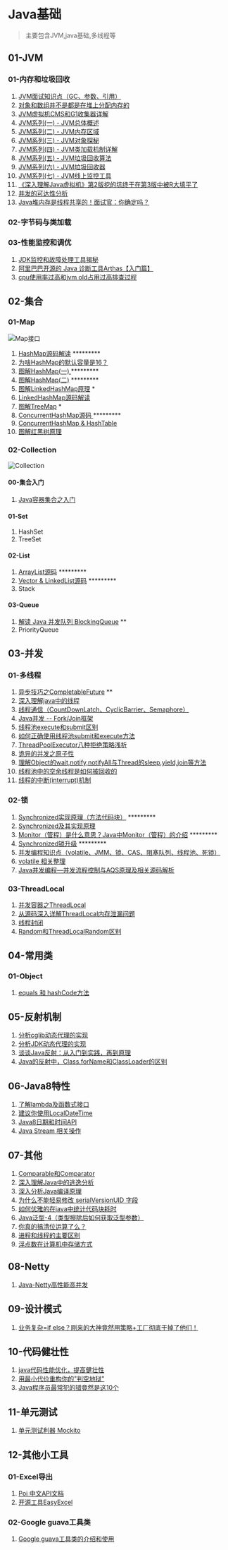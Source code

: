 # Java基础
 > 主要包含JVM,java基础,多线程等

## 01-JVM

### 01-内存和垃圾回收

1. [JVM面试知识点（GC、参数、引用）](https://juejin.im/post/5e7c90c5f265da42cc3e1b24)
2. [对象和数组并不是都是在堆上分配内存的](https://juejin.im/post/5e53961ff265da5740641f12)
3. [JVM虚拟机CMS和G1收集器详解](https://juejin.im/post/5e43a766518825497467ea13)
4. [JVM系列(一) - JVM总体概述](https://juejin.im/post/5e43abe9518825492b50a37c)
5. [JVM系列(二) - JVM内存区域](https://juejin.im/post/5e4a4b7ef265da572c5485f4)
6. [JVM系列(三) - JVM对象探秘](https://juejin.im/post/5e4b464a6fb9a07ccd518105)
7. [JVM系列(四) - JVM类加载机制详解](https://juejin.im/post/5e4b4981f265da57697103d3)
8. [JVM系列(五) - JVM垃圾回收算法](https://juejin.im/post/5e4cb4cbe51d4526c70fa545)
9. [JVM系列(六) - JVM垃圾回收器](https://juejin.im/post/5e4cbafbe51d4526c550a601)
10. [JVM系列(七) - JVM线上监控工具](https://juejin.im/post/5e4cbb98e51d4526f65cbdad)
11. [《深入理解Java虚拟机》第2版挖的坑终于在第3版中被R大填平了](https://juejin.im/post/5e4a46c8518825496452a9e2)
12. [并发的可达性分析](https://juejin.im/post/5e63ab6251882549165423a1)
13. [Java堆内存是线程共享的！面试官：你确定吗？](https://juejin.im/post/5e66f59f6fb9a07cde64e6da)

### 02-字节码与类加载

### 03-性能监控和调优

1. [JDK监控和故障处理工具揭秘](https://juejin.im/post/5e43a7e051882549417fbcf9)
2. [阿里巴巴开源的 Java 诊断工具Arthas【入门篇】](https://juejin.im/post/5e537a1be51d4526d0595347)
3. [cpu使用率过高和jvm old占用过高排查过程](https://juejin.im/post/5e74174ce51d4527196d7708)



## 02-集合
### 01-Map
![Map接口](https://github.com/hsfxuebao/java-study/blob/master/src/main/01-Java%E5%9F%BA%E7%A1%80/Figure/01-Map%E6%8E%A5%E5%8F%A3%E7%BB%A7%E6%89%BF%E5%85%B3%E7%B3%BB.png)
1. [HashMap源码解读](https://juejin.im/post/5e4222b0518825492e494e19)   *********
2. [为啥HashMap的默认容量是16？](https://juejin.im/post/5e7c2bbff265da42bc796f6e)
3. [图解HashMap(一) ](https://juejin.im/post/5e7b47acf265da573d61cff5)  *********
4. [图解HashMap(二)](https://juejin.im/post/5e7b48c46fb9a07cdb469e66)   *********
5. [图解LinkedHashMap原理](https://juejin.im/post/5e74c4016fb9a07ca601c97a)   *
6. [LinkedHashMap源码解读](https://juejin.im/post/5e42242be51d4526c654b4e1)  
7. [图解TreeMap](https://juejin.im/post/5e7b4f2a5188255e277a3a8e)   *
8. [ConcurrentHashMap源码 ](https://juejin.im/post/5e421fc0e51d4526c5509f54)  *********
9. [ConcurrentHashMap & HashTable](https://juejin.im/post/5e42249fe51d4526cc3b17f0)  
10. [图解红黑树原理](https://juejin.im/post/5e7c18476fb9a009912d8b84) 

### 02-Collection

![Collection](https://github.com/hsfxuebao/java-study/blob/master/src/main/01-Java基础/Figure/02-Collection继承关系图.png)

#### 00-集合入门

1. [Java容器集合之入门](https://juejin.im/post/5e422053e51d4526e262749e)

#### 01-Set

1. HashSet
2. TreeSet

#### 02-List

1. [ArrayList源码](https://juejin.im/post/5e422191518825492c04f68f)  *********
2. [Vector & LinkedList源码](https://juejin.im/post/5e422204e51d4526e418f39b)  *********
3. Stack

#### 03-Queue

1. [解读 Java 并发队列 BlockingQueue](https://juejin.im/post/5e7b53d16fb9a07c951d045c) **
2. PriorityQueue

## 03-并发
### 01-多线程
1. [异步技巧之CompletableFuture](https://juejin.im/post/5e7abaaae51d452716052f86)  **
2. [深入理解java中的线程](https://juejin.im/post/5e7c68c26fb9a009a52f54b2)
3. [线程通信（CountDownLatch、CyclicBarrier、Semaphore）](https://juejin.im/post/5e7c6a94e51d455c7275d419)
4. [Java并发 -- Fork/Join框架](https://juejin.im/post/5e527a8a6fb9a07c8a5a158b)
5. [线程池execute和submit区别](https://juejin.im/post/5e5bb18ce51d45270b7d646c)
6. [如何正确使用线程池submit和execute方法](https://juejin.im/post/5e72d6f66fb9a07cad3bbddf)
7. [ThreadPoolExecutor八种拒绝策略浅析](https://juejin.im/post/5e34e0206fb9a02ff7297959)
8. [诡异的并发之原子性](https://juejin.im/post/5e5db07cf265da574727969a)
9. [理解Object的wait,notify,notifyAll与Thread的sleep,yield,join等方法](https://juejin.im/post/5e62fc3951882548ff3aa578)
10. [线程池中的空余线程是如何被回收的](https://juejin.im/post/5e7221a3e51d4527235b7f67)
11. [线程的中断(interrupt)机制](https://juejin.im/post/5e72d0b0f265da5735507150)

### 02-锁

1. [Synchronized实现原理（方法代码块）](https://juejin.im/post/5e7c5c686fb9a009612de451)  *********
2. [Synchronized及其实现原理](https://juejin.im/post/5e7485f1f265da570a5d69aa)
3. [Monitor（管程）是什么意思？Java中Monitor（管程）的介绍](https://juejin.im/post/5e7c5e62e51d455c1d67b0e9)    *********
4. [Synchronized锁升级](https://juejin.im/post/5e7adfc1f265da5770145cc2) *********
5. [并发编程知识点（volatile、JMM、锁、CAS、阻塞队列、线程池、死锁）](https://juejin.im/post/5e7c6ec851882535f43973fe)
6. [volatile 相关整理](https://juejin.im/post/5e522439e51d4526ff024ee9)
7. [Java并发编程—并发流程控制与AQS原理及相关源码解析](https://juejin.im/post/5e551be0f265da572017ebd8#heading-25)

### 03-ThreadLocal

1. [并发容器之ThreadLocal](https://juejin.im/post/5e05789fe51d45584c554628)
2. [从源码深入详解ThreadLocal内存泄漏问题](https://juejin.im/post/5e057453518825127424c0e0)
3. [线程封闭](https://juejin.im/post/5e5e0f74e51d4526c3590685)
4. [Random和ThreadLocalRandom区别](https://juejin.im/post/5e72f70ff265da573a021410)

## 04-常用类

### 01-Object

1. [equals 和 hashCode方法](https://juejin.im/post/5e42225551882549122aa038)

## 05-反射机制

1. [分析cglib动态代理的实现](https://juejin.im/post/5e34e2575188254df8741a61)
2. [分析JDK动态代理的实现](https://juejin.im/post/5e34e208e51d4558850ea8e6)
3. [谈谈Java反射：从入门到实践，再到原理](https://juejin.im/post/5e7c2af3f265da42e16b02b0)
4. [Java的反射中，Class.forName和ClassLoader的区别](https://juejin.im/post/5e8043fbe51d454708476b88)

## 06-Java8特性

1. [了解lambda及函数式接口](https://juejin.im/post/5e14879e5188253a9c440f1d)
2. [建议你使用LocalDateTime](https://juejin.im/post/5d7787625188252388753eae)
3. [Java8日期和时间API](https://juejin.im/post/5e52250fe51d45271355161e)
4. [Java Stream 相关操作](https://juejin.im/post/5e526912f265da5709701da1)

## 07-其他

1. [Comparable和Comparator](https://juejin.im/post/5e5376906fb9a07c9d6f9f34)
2. [深入理解Java中的逃逸分析](https://juejin.im/post/5e539a49f265da5747278dbf)
3. [深入分析Java编译原理](https://juejin.im/post/5e539aece51d45271c2fefc1)
4. [为什么不能轻易修改 serialVersionUID 字段](https://juejin.im/post/5e5f3109f265da572b767aaa)
5. [如何优雅的在java中统计代码块耗时](https://juejin.im/post/5e62f3696fb9a07cbe34750a)
6. [Java泛型-4（类型擦除后如何获取泛型参数）](https://juejin.im/post/5e6f1bcdf265da5711264b61)
7. [你真的搞清位运算了么？](https://juejin.im/post/5e731f94f265da575a6a2d9d)
8. [进程和线程的主要区别](https://juejin.im/post/5e74c15de51d4526f45a9559)
9. [浮点数在计算机中存储方式](https://juejin.im/post/5e757c10e51d4526f94a181f)

## 08-Netty

1. [Java-Netty高性能高并发](https://juejin.im/post/5e65c21b518825490966ebf0)

## 09-设计模式

1. [业务复杂=if else？刚来的大神竟然用策略+工厂彻底干掉了他们！](https://juejin.im/post/5e422501f265da570f501ef8)

## 10-代码健壮性

1. [java代码性能优化，提高健壮性](https://juejin.im/post/5e7c2ce7f265da42a201bbfc)
2. [用最小代价重构你的"判空地狱"](https://juejin.im/post/5e1001d6f265da5d3b32dc47)
3. [Java程序员最常犯的错竟然是这10个](https://juejin.im/post/5e13d24cf265da5d45542608)

## 11-单元测试

1. [单元测试利器 Mockito](https://juejin.im/post/5e52374e51882549406700f8)

## 12-其他小工具

### 01-Excel导出

1. [Poi 中文API文档](https://juejin.im/post/5e5f2da4e51d4526c550b51f)
2. [开源工具EasyExcel](https://juejin.im/post/5e5f5c1c6fb9a07ca24f5a1a)

### 02-Google guava工具类

1. [Google guava工具类的介绍和使用](https://juejin.im/post/5e6396dc518825496706884d)